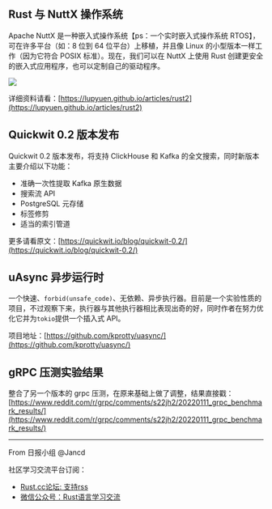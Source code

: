 ## Rust 与 NuttX 操作系统

Apache NuttX 是一种嵌入式操作系统【ps：一个实时嵌入式操作系统 RTOS】，可在许多平台（如：8 位到 64 位平台）上移植，并且像 Linux 的小型版本一样工作（因为它符合 POSIX 标准）。现在，我们可以在 NuttX 上使用 Rust 创建更安全的嵌入式应用程序，也可以定制自己的驱动程序。

![](https://lupyuen.github.io/images/rust2-run.png)

详细资料请看：[https://lupyuen.github.io/articles/rust2](https://lupyuen.github.io/articles/rust2)

## Quickwit 0.2 版本发布

Quickwit 0.2 版本发布，将支持 ClickHouse 和 Kafka 的全文搜索，同时新版本主要介绍以下功能：

- 准确一次性提取 Kafka 原生数据
- 搜索流 API
- PostgreSQL 元存储
- 标签修剪
- 适当的索引管道

更多请看原文：[https://quickwit.io/blog/quickwit-0.2/](https://quickwit.io/blog/quickwit-0.2/)

## uAsync 异步运行时

一个快速、`forbid(unsafe_code)`、无依赖、异步执行器。目前是一个实验性质的项目，不过观察下来，执行器与其他执行器相比表现出奇的好，同时作者在努力优化它并为`tokio`提供一个插入式 API。

项目地址：[https://github.com/kprotty/uasync/](https://github.com/kprotty/uasync/)


## gRPC 压测实验结果

整合了另一个版本的 grpc 压测，在原来基础上做了调整，结果直接戳：[https://www.reddit.com/r/grpc/comments/s22jh2/20220111_grpc_benchmark_results/](https://www.reddit.com/r/grpc/comments/s22jh2/20220111_grpc_benchmark_results/)

---

From 日报小组 @Jancd

社区学习交流平台订阅：
- [Rust.cc论坛: 支持rss](https://rust.cc)
- [微信公众号：Rust语言学习交流](https://rust.cc/article?id=ed7c9379-d681-47cb-9532-0db97d883f62)
